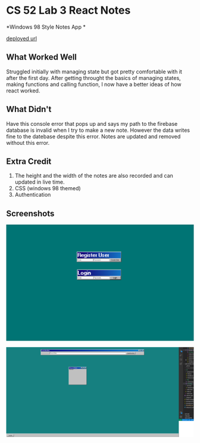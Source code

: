 # CS 52 Lab 3 React Notes

*Windows 98 Style Notes App *

[deployed url](https://notes-k96n.onrender.com/)

## What Worked Well

Struggled initially with managing state but got pretty comfortable with it after the first day. After getting throught the basics of managing states, making functions and calling function, I now have a better ideas of how react worked. 

## What Didn't

Have this console error that pops up and says my path to the firebase database is invalid when I try to make a new note. However the data writes fine to the datebase despite this error. Notes are updated and removed without this error.

## Extra Credit

1. The height and the width of the notes are also recorded and can updated in live time.
2. CSS (windows 98 themed)
3. Authentication 

## Screenshots

![screenshot1](./src/img/sc1.png)

![screenshot2](./src/img/sc2.png)